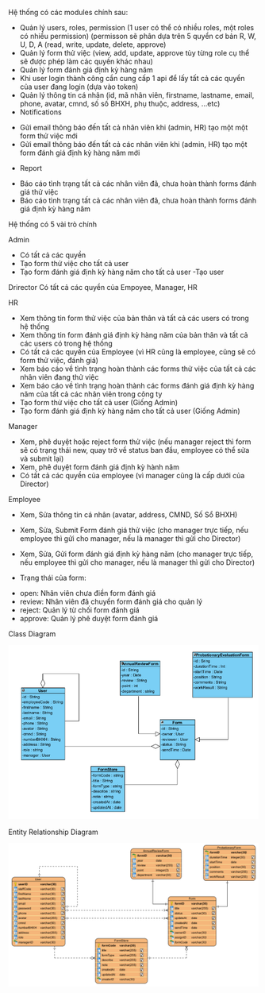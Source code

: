 Hệ thống có các modules chính sau:

-  Quản lý users, roles, permission (1 user có thể có nhiều roles, một roles có nhiều permission) (permisson sẽ phân dựa trên 5 quyền cơ bản R, W, U, D, A (read, write, update, delete, approve)
-  Quản lý form thử việc (view, add, update, approve tùy từng role cụ thể sẽ được phép làm các quyền khác nhau)
-  Quản lý form đánh giá định kỳ hàng năm
-  Khi user login thành công cần cung cấp 1 api để lấy tất cả các quyền của user đang login (dựa vào token)
-  Quản lý thông tin cá nhân (id, mã nhân viên, firstname, lastname, email, phone, avatar, cmnd, số số BHXH, phụ thuộc, address, …etc)
-  Notifications

*  Gửi email thông báo đến tất cả nhân viên khi (admin, HR) tạo một một form thử việc mới
*  Gửi email thông báo đến tất cả các nhân viên khi (admin, HR) tạo một form đánh giá định kỳ hàng năm mới

-  Report

*  Báo cáo tình trạng tất cả các nhân viên đã, chưa hoàn thành forms đánh giá thử việc
*  Báo cáo tình trạng tất cả các nhân viên đã, chưa hoàn thành forms đánh giá định kỳ hàng năm

Hệ thống có 5 vài trò chính

Admin

-  Có tất cả các quyền
-  Tạo form thử việc cho tất cả user
-  Tạo form đánh giá định kỳ hàng năm cho tất cả user
   -Tạo user

Drirector
Có tất cả các quyền của Empoyee, Manager, HR

HR

-  Xem thông tin form thử việc của bản thân và tất cả các users có trong hệ thống
-  Xem thông tin form đánh giá định kỳ hàng năm của bản thân và tất cả các users có trong hệ thống
-  Có tất cả các quyền của Employee (vì HR cũng là employee, cũng sẽ có form thử việc, đánh giá)
-  Xem báo cáo về tình trạng hoàn thành các forms thử việc của tất cả các nhân viên đang thử việc
-  Xem báo cáo về tình trạng hoàn thành các forms đánh giá định kỳ hàng năm của tất cả các nhân viên trong công ty
-  Tạo form thử việc cho tất cả user (Giống Admin)
-  Tạo form đánh giá định kỳ hàng năm cho tất cả user (Giống Admin)

Manager

-  Xem, phê duyệt hoặc reject form thử việc (nếu manager reject thì form sẽ có trạng thái new, quay trở về status ban đầu, employee có thể sửa và submit lại)
-  Xem, phê duyệt form đánh giá định kỳ hành năm
-  Có tất cả các quyền của employee (vì manager cũng là cấp dưới của Director)

Employee

-  Xem, Sửa thông tin cá nhân (avatar, address, CMND, Số Sổ BHXH)
-  Xem, Sửa, Submit Form đánh giá thử việc (cho manager trực tiếp, nếu employee thì gửi cho manager, nếu là manager thì gửi cho Director)
-  Xem, Sửa, Gửi form đánh giá định kỳ hàng năm (cho manager trực tiếp, nếu employee thì gửi cho manager, nếu là manager thì gửi cho Director)

-  Trạng thái của form:

*  open: Nhân viên chưa điền form đánh giá
*  review: Nhân viên đã chuyển form đánh giá cho quản lý
*  reject: Quản lý từ chối form đánh giá
*  approve: Quản lý phê duyệt form đánh giá

Class Diagram

![Alt text](./public/class_diagram.png?raw=true 'class_diagram')

Entity Relationship Diagram

![Alt text](./public/entity_relationship_diagram.png?raw=true 'entity_relationship_diagram')
